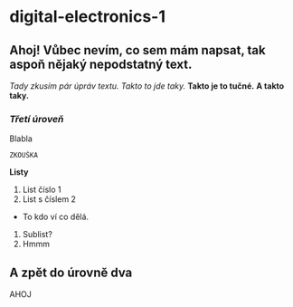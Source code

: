 # digital-electronics-1

## Ahoj! Vůbec nevím, co sem mám napsat, tak aspoň nějaký nepodstatný text.
_Tady zkusím pár úpráv textu._
*Takto to jde taky.*
__Takto je to tučné.__
**A takto taky.**

### _Třetí úroveň_
Blabla
```
ZKOUŠKA
```
**Listy**
1. List číslo 1
2. List s číslem 2
  * To kdo ví co dělá.
1. Sublist?
  3. Hmmm

## A zpět do úrovně dva

AHOJ
